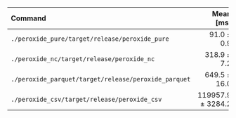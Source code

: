 | Command | Mean [ms] | Min [ms] | Max [ms] | Relative |
|:---|---:|---:|---:|---:|
| `./peroxide_pure/target/release/peroxide_pure` | 91.0 ± 0.9 | 90.4 | 92.1 | 1.00 |
| `./peroxide_nc/target/release/peroxide_nc` | 318.9 ± 7.2 | 314.4 | 327.2 | 3.50 ± 0.09 |
| `./peroxide_parquet/target/release/peroxide_parquet` | 649.5 ± 16.0 | 634.0 | 666.0 | 7.14 ± 0.19 |
| `./peroxide_csv/target/release/peroxide_csv` | 119957.9 ± 3284.2 | 116384.8 | 122844.8 | 1317.91 ± 38.51 |

